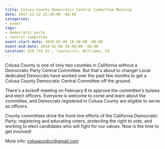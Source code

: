 ```yaml
---
title: Colusa County Democratic Central Committee Meeting
date: 2017-12-22 21:30:00 -08:00
categories:
- event
tags:
- democratic party
- central committee
event-start-date: 2018-02-08 18:30:00 -08:00
event-end-date: 2018-02-08 20:00:00 -08:00
Location: 528 7th St., (upstairs), Williams, CA
---
```


Colusa County is one of only two counties in California without a Democratic Party Central Committee. But that's about to change! Local dedicated Democrats have worked over the past few months to get a Colusa County Democratic Central      Committee off the ground.  

There's a kickoff meeting on February 8 to approve the committee's bylaws and elect officers. Everyone is welcome to come and learn about the committee, and Democrats      registered in Colusa County are eligible to serve as officers.

County committees drive the front-line efforts of the California Democratic Party: registering and educating voters, protecting the right to vote, and working to elect candidates who will fight for our values. Now is the time to get involved!

More info: [colusacodcc@gmail.com](mailto:colusacodcc@gmail.com)